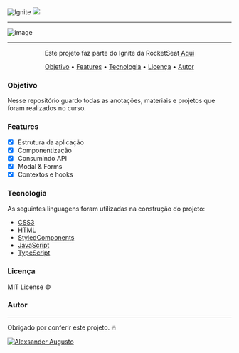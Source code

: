 
<img alt="Ignite" src="https://i.imgur.com/eCVyxxy.png">
<img src="https://img.shields.io/static/v1?label=Status&message=complete&color=00800&style=for-the-badge&logo=ghost"/>

---

![image](#)

---

<p align="center">Este projeto faz parte do Ignite da RocketSeat<a href="https://www.rocketseat.com.br/ignite" target='_blank'> Aqui </a> </p>

<p align="center">
 <a href="#Objective">Objetivo</a> •
 <a href="#Features">Features</a> • 
 <a href="#Technology">Tecnologia</a> •
 <a href="#License">Licença</a> • 
 <a href="#Author">Autor</a>
</p>

### Objetivo
Nesse repositório guardo todas as anotações, materiais e projetos que foram realizados no curso. 

### Features

- [x] Estrutura da aplicação
- [x] Componentização
- [x] Consumindo API
- [x] Modal & Forms
- [X] Contextos e hooks

### Tecnologia

As seguintes linguagens foram utilizadas na construção do projeto:

- [CSS3](https://developer.mozilla.org/pt-BR/docs/Web/CSS)
- [HTML](https://developer.mozilla.org/pt-BR/docs/Web/HTML)
- [StyledComponents](https://styled-components.com/)
- [JavaScript](https://developer.mozilla.org/pt-BR/docs/Web/JavaScript)
- [TypeScript](https://www.typescriptlang.org/)

### Licença

MIT License ©

### Autor
---

<p>Obrigado por conferir este projeto. 🔥</p> 

<a href="https://www.linkedin.com/in/shootowned/">
      <img alt="Alexsander Augusto" src="https://img.shields.io/badge/-Alexsander%20Augusto-blue?style=flat&logo=Linkedin&logoColor=white" />
</a>
